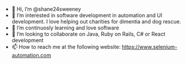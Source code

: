 - 👋 Hi, I’m @shane24sweeney
- 👀 I’m interested in software development in automation and UI development. I love helping out charities for dimentia and dog rescue.
- 🌱 I’m continuosly learning and love software
- 💞️ I’m looking to collaborate on Java, Ruby on Rails, C# or React development
- 📫 How to reach me at the following website: https://www.selenium-automation.com

<!---
shane24sweeney/shane24sweeney is a ✨ special ✨ repository because its `README.md` (this file) appears on your GitHub profile.
You can click the Preview link to take a look at your changes.
--->
